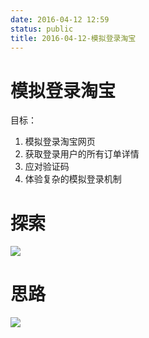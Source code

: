 ```yaml
---
date: 2016-04-12 12:59
status: public
title: 2016-04-12-模拟登录淘宝
---
```


# 模拟登录淘宝
目标：
1. 模拟登录淘宝网页
2. 获取登录用户的所有订单详情
3. 应对验证码
4. 体验复杂的模拟登录机制

# 探索
![](~/12-59-17.jpg)

# 思路
![](~/12-59-58.jpg)
